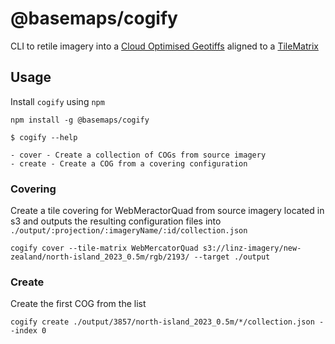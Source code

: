 # @basemaps/cogify

CLI to retile imagery into a [Cloud Optimised Geotiffs](https://www.cogeo.org/) aligned to a [TileMatrix](https://www.ogc.org/standard/tms/)



## Usage


Install `cogify` using `npm`
```
npm install -g @basemaps/cogify
```


```
$ cogify --help

- cover - Create a collection of COGs from source imagery
- create - Create a COG from a covering configuration
```


### Covering

Create a tile covering for WebMeractorQuad from source imagery located in s3 and outputs the resulting configuration files into `./output/:projection/:imageryName/:id/collection.json`

```
cogify cover --tile-matrix WebMercatorQuad s3://linz-imagery/new-zealand/north-island_2023_0.5m/rgb/2193/ --target ./output
```

### Create

Create the first COG from the list
```
cogify create ./output/3857/north-island_2023_0.5m/*/collection.json --index 0
```

